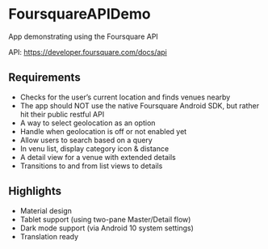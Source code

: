 # FoursquareAPIDemo
App demonstrating using the Foursquare API

API: https://developer.foursquare.com/docs/api

## Requirements
- Checks for the user’s current location and finds venues nearby
- The app should NOT use the native Foursquare Android SDK, but rather hit their public restful API
- A way to select geolocation as an option
- Handle when geolocation is off or not enabled yet
- Allow users to search based on a query
- In venu list, display category icon & distance
- A detail view for a venue with extended details
- Transitions to and from list views to details

## Highlights
- Material design
- Tablet support (using two-pane Master/Detail flow)
- Dark mode support (via Android 10 system settings)
- Translation ready
